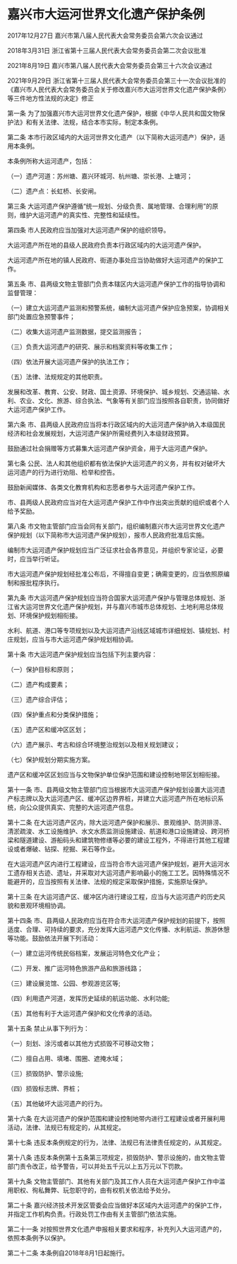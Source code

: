 # 嘉兴市大运河世界文化遗产保护条例

2017年12月27日 嘉兴市第八届人民代表大会常务委员会第六次会议通过

2018年3月31日 浙江省第十三届人民代表大会常务委员会第二次会议批准

2021年8月19日 嘉兴市第八届人民代表大会常务委员会第三十六次会议通过

2021年9月29日 浙江省第十三届人民代表大会常务委员会第三十一次会议批准的《嘉兴市人民代表大会常务委员会关于修改嘉兴市大运河世界文化遗产保护条例〉等三件地方性法规的决定》修正



第一条 为了加强嘉兴市大运河世界文化遗产保护，根据《中华人民共和国文物保护法》和有关法律、法规，结合本市实际，制定本条例。

第二条 本市行政区域内的大运河世界文化遗产（以下简称大运河遗产）保护，适用本条例。

本条例所称大运河遗产，包括：

（一）遗产河道：苏州塘、嘉兴环城河、杭州塘、崇长港、上塘河；

（二）遗产点：长虹桥、长安闸。

第三条 大运河遗产保护遵循“统一规划、分级负责、属地管理、合理利用”的原则，维护大运河遗产的真实性、完整性和延续性。

第四条 市人民政府应当加强对大运河遗产保护的组织领导。

大运河遗产所在地的县级人民政府负责本行政区域内的大运河遗产保护。

大运河遗产所在地的镇人民政府、街道办事处应当协助做好大运河遗产的保护工作。

第五条 市、县两级文物主管部门负责本辖区内大运河遗产保护工作的指导协调和监督管理：

（一）建立大运河遗产监测和预警系统，编制大运河遗产保护应急预案，协调相关部门处置应急预警事件；

（二）收集大运河遗产监测数据，提交监测报告；

（三）负责大运河遗产的研究、展示和档案资料等收集工作；

（四）依法开展大运河遗产保护的执法工作；

（五）法律、法规规定的其他职责。

发展和改革、教育、公安、财政、国土资源、环境保护、城乡规划、交通运输、水利、农业、文化、旅游、综合执法、气象等有关部门应当按照各自职责，协同做好大运河遗产保护工作。

第六条 市、县两级人民政府应当将本行政区域内的大运河遗产保护纳入本级国民经济和社会发展规划，大运河遗产保护所需经费列入本级财政预算。

鼓励通过社会捐赠等方式募集大运河遗产保护资金，用于大运河遗产保护。

第七条 公民、法人和其他组织都有依法保护大运河遗产的义务，并有权对破坏大运河遗产的行为进行劝阻、检举和控告。

鼓励新闻媒体、各类文化教育机构和志愿者参与大运河遗产保护工作。

市、县两级人民政府应当对在大运河遗产保护工作中作出突出贡献的组织或者个人给予奖励。

第八条 市文物主管部门应当会同有关部门，组织编制嘉兴市大运河世界文化遗产保护规划（以下简称市大运河遗产保护规划），报市人民政府批准后实施。

编制市大运河遗产保护规划应当广泛征求社会各界意见，并组织专家论证，必要时，应当举行听证。

市大运河遗产保护规划经批准公布后，不得擅自变更；确需变更的，应当依照原编制和报批程序执行。

第九条 市大运河遗产保护规划应当符合国家大运河遗产保护与管理总体规划、浙江省大运河世界文化遗产保护规划，并与嘉兴市城市总体规划、土地利用总体规划、环境保护规划相衔接。

水利、航道、港口等专项规划以及大运河遗产沿线区域城市详细规划、镇规划、村庄规划，应当与市大运河遗产保护规划相协调。

第十条 市大运河遗产保护规划应当包括下列主要内容：

（一）保护目标和原则；

（二）遗产构成要素；

（三）遗产综合评估；

（四）保护重点和分类保护措施；

（五）遗产区和缓冲区区划；

（六）遗产展示、考古和综合环境整治规划以及相关规划建议；

（七）保护规划分期实施方案。

遗产区和缓冲区区划应当与文物保护单位保护范围和建设控制地带区划相衔接。

第十一条 市、县两级文物主管部门应当根据市大运河遗产保护规划设置大运河遗产标志牌以及大运河遗产区、缓冲区边界界桩，并建立大运河遗产所在地标识系统，向公众提供真实、完整的大运河遗产信息。

第十二条 在大运河遗产区内，除大运河遗产保护和展示、景观维护、防洪排涝、清淤疏浚、水工设施维护、水文水质监测设施建设、航道和港口设施建设、跨河桥梁和隧道建设、游船码头和建筑物修缮等必要的建设工程外，不得进行其他工程建设或者爆破、钻探、挖掘、采石等作业。

在大运河遗产区内进行工程建设，应当符合市大运河遗产保护规划，避开大运河水工遗存相关古迹、遗址，并采取对大运河遗产影响最小的施工工艺。因特殊情况不能避开的，应当按照有关法律、法规的规定采取保护措施，实施原址保护。

第十三条 在大运河遗产区、缓冲区内进行建设工程，应当与大运河遗产的历史风貌和景观环境相协调。

第十四条 市、县两级人民政府应当在符合市大运河遗产保护规划的前提下，按照适度、合理、可持续的要求，充分发挥大运河遗产文化传播、水利航运、旅游休憩等功能。鼓励依法开展下列活动：

（一）建立运河传统民俗档案，发展运河特色文化产业；

（二）开发、推广运河特色旅游产品和旅游线路；

（三）建设展览馆、公园、参观游览区等;

（四）利用遗产河道，发挥历史延续的航运功能、水利功能;

（五）其他有利于大运河遗产保护和文化传承的活动。

第十五条 禁止从事下列行为：

（一）刻划、涂污或者以其他方式损毁不可移动文物；

（二）擅自占用、填堵、围圈、遮掩水域；

（三）损毁防护、警示设施;

（四）损毁标志牌、界桩；

（五）其他破坏大运河遗产的行为。

第十六条 在大运河遗产的保护范围和建设控制地带内进行工程建设或者开展利用活动，法律、法规已有规定的，从其规定。

第十七条 违反本条例规定的行为，法律、法规已有法律责任规定的，从其规定。

第十八条 违反本条例第十五条第三项规定，损毁防护、警示设施的，由文物主管部门责令改正，给予警告，可以并处五千元以上五万元以下罚款。

第十九条 文物主管部门、其他有关部门及其工作人员在大运河遗产保护工作中滥用职权、徇私舞弊、玩忽职守的，由有权机关依法给予处分。

第二十条 嘉兴经济技术开发区管委会应当做好本区域内大运河遗产的保护工作，并指定工作机构负责。行政处罚工作由有关主管部门依法实施。

第二十一条 对按照世界文化遗产申报相关要求和程序，补充列入大运河遗产的，依照本条例予以保护。

第二十二条 本条例自2018年8月1日起施行。